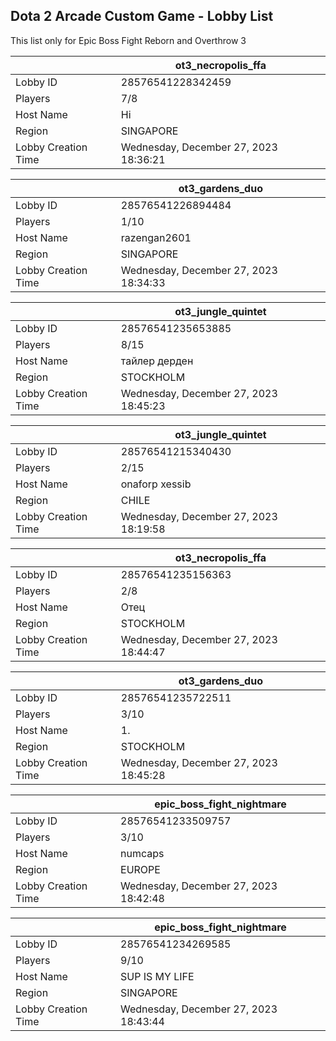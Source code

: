 ## Dota 2 Arcade Custom Game - Lobby List

This list only for Epic Boss Fight Reborn and Overthrow 3

|  | ot3_necropolis_ffa |
| ------ | ------ |
| Lobby ID | 28576541228342459 |
| Players | 7/8 |
| Host Name | Hi |
| Region | SINGAPORE |
| Lobby Creation Time | Wednesday, December 27, 2023 18:36:21 |


|  | ot3_gardens_duo |
| ------ | ------ |
| Lobby ID | 28576541226894484 |
| Players | 1/10 |
| Host Name | razengan2601 |
| Region | SINGAPORE |
| Lobby Creation Time | Wednesday, December 27, 2023 18:34:33 |


|  | ot3_jungle_quintet |
| ------ | ------ |
| Lobby ID | 28576541235653885 |
| Players | 8/15 |
| Host Name | тайлер дерден |
| Region | STOCKHOLM |
| Lobby Creation Time | Wednesday, December 27, 2023 18:45:23 |


|  | ot3_jungle_quintet |
| ------ | ------ |
| Lobby ID | 28576541215340430 |
| Players | 2/15 |
| Host Name | onaforp xessib |
| Region | CHILE |
| Lobby Creation Time | Wednesday, December 27, 2023 18:19:58 |


|  | ot3_necropolis_ffa |
| ------ | ------ |
| Lobby ID | 28576541235156363 |
| Players | 2/8 |
| Host Name | Отец |
| Region | STOCKHOLM |
| Lobby Creation Time | Wednesday, December 27, 2023 18:44:47 |


|  | ot3_gardens_duo |
| ------ | ------ |
| Lobby ID | 28576541235722511 |
| Players | 3/10 |
| Host Name | 1. |
| Region | STOCKHOLM |
| Lobby Creation Time | Wednesday, December 27, 2023 18:45:28 |


|  | epic_boss_fight_nightmare |
| ------ | ------ |
| Lobby ID | 28576541233509757 |
| Players | 3/10 |
| Host Name | numcaps |
| Region | EUROPE |
| Lobby Creation Time | Wednesday, December 27, 2023 18:42:48 |


|  | epic_boss_fight_nightmare |
| ------ | ------ |
| Lobby ID | 28576541234269585 |
| Players | 9/10 |
| Host Name | SUP IS MY LIFE |
| Region | SINGAPORE |
| Lobby Creation Time | Wednesday, December 27, 2023 18:43:44 |


